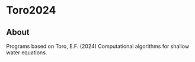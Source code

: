 # Toro2024
## About

Programs based on Toro, E.F. (2024) Computational algorithms for shallow water equations.
